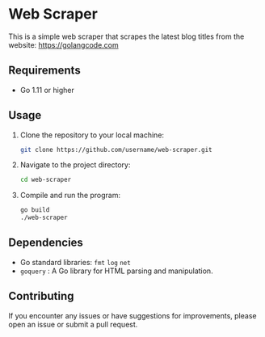 # Web Scraper

This is a simple web scraper that scrapes the latest blog titles from the website: https://golangcode.com

## Requirements

- Go 1.11 or higher
  
## Usage

1. Clone the repository to your local machine:

    ```bash
    git clone https://github.com/username/web-scraper.git
    ```

2. Navigate to the project directory:

    ```bash
    cd web-scraper
    ```

3. Compile and run the program:

    ```bash
    go build
    ./web-scraper
    ```

## Dependencies

- Go standard libraries: `fmt` `log` `net`
- `goquery` : A Go library for HTML parsing and manipulation.

## Contributing

If you encounter any issues or have suggestions for improvements, please open an issue or submit a pull request.
